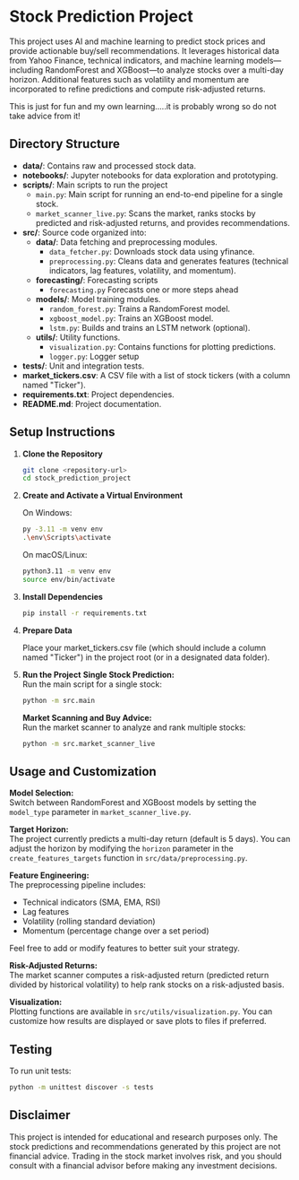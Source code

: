 # Stock Prediction Project

This project uses AI and machine learning to predict stock prices and provide actionable buy/sell recommendations. It leverages historical data from Yahoo Finance, technical indicators, and machine learning models—including RandomForest and XGBoost—to analyze stocks over a multi-day horizon. Additional features such as volatility and momentum are incorporated to refine predictions and compute risk-adjusted returns.

This is just for fun and my own learning.....it is probably wrong so do not take advice from it!

## Directory Structure

- **data/**: Contains raw and processed stock data.
- **notebooks/**: Jupyter notebooks for data exploration and prototyping.
- **scripts/**: Main scripts to run the project
    - `main.py`: Main script for running an end-to-end pipeline for a single stock.
    - `market_scanner_live.py`: Scans the market, ranks stocks by predicted and risk-adjusted returns, and provides recommendations.
- **src/**: Source code organized into:
  - **data/**: Data fetching and preprocessing modules.
    - `data_fetcher.py`: Downloads stock data using yfinance.
    - `preprocessing.py`: Cleans data and generates features (technical indicators, lag features, volatility, and momentum).
  - **forecasting/**: Forecasting scripts
    - `forecasting.py` Forecasts one or more steps ahead 
  - **models/**: Model training modules.
    - `random_forest.py`: Trains a RandomForest model.
    - `xgboost_model.py`: Trains an XGBoost model.
    - `lstm.py`: Builds and trains an LSTM network (optional).
  - **utils/**: Utility functions.
    - `visualization.py`: Contains functions for plotting predictions.
    - `logger.py`: Logger setup
- **tests/**: Unit and integration tests.
- **market_tickers.csv**: A CSV file with a list of stock tickers (with a column named "Ticker").
- **requirements.txt**: Project dependencies.
- **README.md**: Project documentation.

## Setup Instructions

1. **Clone the Repository**

   ```bash
   git clone <repository-url>
   cd stock_prediction_project
   ```

2. **Create and Activate a Virtual Environment**

    On Windows:
    ```bash
    py -3.11 -m venv env
    .\env\Scripts\activate
    ```

    On macOS/Linux:
    ```bash
    python3.11 -m venv env
    source env/bin/activate
    ```

3. **Install Dependencies**
    ```bash
    pip install -r requirements.txt
    ```

4. **Prepare Data**

    Place your market_tickers.csv file (which should include a column named "Ticker") in the project root (or in a designated data folder).

5. **Run the Project**
    **Single Stock Prediction:**  
    Run the main script for a single stock:

    ```bash
    python -m src.main
    ```

    **Market Scanning and Buy Advice:**  
    Run the market scanner to analyze and rank multiple stocks:

    ```bash
    python -m src.market_scanner_live
    ```

## Usage and Customization

**Model Selection:**  
Switch between RandomForest and XGBoost models by setting the `model_type` parameter in `market_scanner_live.py`.

**Target Horizon:**  
The project currently predicts a multi-day return (default is 5 days). You can adjust the horizon by modifying the `horizon` parameter in the `create_features_targets` function in `src/data/preprocessing.py`.

**Feature Engineering:**  
The preprocessing pipeline includes:
- Technical indicators (SMA, EMA, RSI)
- Lag features
- Volatility (rolling standard deviation)
- Momentum (percentage change over a set period)

Feel free to add or modify features to better suit your strategy.

**Risk-Adjusted Returns:**  
The market scanner computes a risk-adjusted return (predicted return divided by historical volatility) to help rank stocks on a risk-adjusted basis.

**Visualization:**  
Plotting functions are available in `src/utils/visualization.py`. You can customize how results are displayed or save plots to files if preferred.

## Testing

To run unit tests:

```bash
python -m unittest discover -s tests
```
## Disclaimer

This project is intended for educational and research purposes only. The stock predictions and recommendations generated by this project are not financial advice. Trading in the stock market involves risk, and you should consult with a financial advisor before making any investment decisions.
